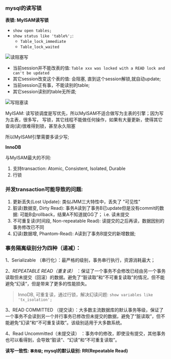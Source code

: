 ### mysql的读写锁

**表锁: MyISAM读写锁**

- `show open tables;`
- `show status like 'table%';`: 
    - `Table_lock_immediate`
    - `Table_lock_waited`


![读阻塞写](/Users/xialei/Desktop/周阳/mysql高级料/读阻塞写.png)

- 当前session并不能改表的值: `Table xxx was locked with a READ lock and can't be updated`
- 其它session改变这个表的值: 会阻塞, 直到这个session解锁,就自动update;
- 当前session正有事，不能读别的table;
- 其它session读别的table无所谓;


![写阻塞读](/Users/xialei/Desktop/周阳/mysql高级料/写阻塞读.png)

MyISAM: 读写锁调度是写优先，所以MyISAM不适合做写为主表的引擎；因为写为主表，很多写，
写锁，其它线程不能做任何操作，如果有大量更新，使得其它查询(读)很难得到锁，甚至永久阻塞

所以MyISAM引擎需要多读少写;

**InnoDB**

与MyISAM最大的不同: 
1. 支持transaction: Atomic, Consistent, Isolated, Durable
2. 行锁

### 并发transaction可能导致的问题:
1. 更新丢失(Lost Update): 类似JMM三大特性中，丢失了 "可见性"
2. 脏读(数据变, Dirty Read): 事务A读到了事务B已update但是没有commit的数据: 可能B会rollback，结果A不知道就GG了；
i.e. 读未提交
3. 不可重复读(时间段, Non-repeatable Read): 读提交的之后再读，数据因别的事务修改已不同
4. 幻读(数据增, Phantom-Read):  A读到了事务B提交的新增数据;

### 事务隔离级别分为四种（递减）：

1、Serializable （串行化）：最严格的级别，事务串行执行，资源消耗最大；

2、*REPEATABLE READ（重复读）* ：保证了一个事务不会修改已经由另一个事务读取但未提交（回滚）的数据。避免了“脏读取”和“不可重复读取”的情况，但不能避免“幻读”，但是带来了更多的性能损失。
> InnoDB, 可重复读，通过行锁，解决幻读问题: `show variables like 'tx_isolation';`

3、READ COMMITTED （提交读）：大多数主流数据库的默认事务等级，保证了一个事务不会读到另一个并行事务已修改但未提交的数据，避免了“脏读取”，但不能避免“幻读”和“不可重复读取”。该级别适用于大多数系统。

4、Read Uncommitted（未提交读） ：事务中的修改，即使没有提交，其他事务也可以看得到，会导致“脏读”、“幻读”和“不可重复读取”。

**读写一致性: `事务级`; mysql的默认级别: RR(Repeatable Read)**


